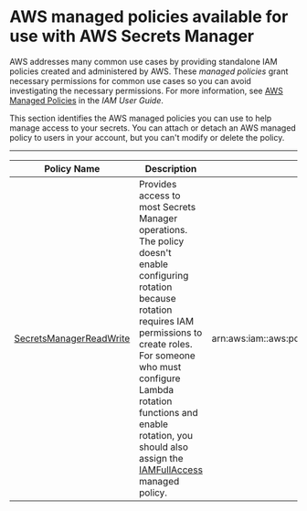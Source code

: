 # AWS managed policies available for use with AWS Secrets Manager<a name="reference_available-policies"></a>

AWS addresses many common use cases by providing standalone IAM policies created and administered by AWS\. These *managed policies* grant necessary permissions for common use cases so you can avoid investigating the necessary permissions\. For more information, see [AWS Managed Policies](https://docs.aws.amazon.com/IAM/latest/UserGuide/access_policies_managed-vs-inline.html#aws-managed-policies) in the *IAM User Guide*\.

This section identifies the AWS managed policies you can use to help manage access to your secrets\. You can attach or detach an AWS managed policy to users in your account, but you can't modify or delete the policy\.


****  

| Policy Name | Description | ARN | 
| --- | --- | --- | 
| [SecretsManagerReadWrite](https://console.aws.amazon.com/iam/home?#/policies/arn:aws:iam::aws:policy/SecretsManagerReadWrite) | Provides access to most Secrets Manager operations\. The policy doesn't enable configuring rotation because rotation requires IAM permissions to create roles\. For someone who must configure Lambda rotation functions and enable rotation, you should also assign the [IAMFullAccess](https://console.aws.amazon.com/iam/home?#/policies/arn:aws:iam::aws:policy/IAMFullAccess) managed policy\. | arn:aws:iam::aws:policy/SecretsManagerReadWrite | 